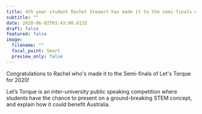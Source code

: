 ```yaml
---
title: 4th year student Rachel Stewart has made it to the semi-finals of Let's Torque
subtitle: ""
date: 2020-06-02T03:43:00.613Z
draft: false
featured: false
image:
  filename: ""
  focal_point: Smart
  preview_only: false
---
```

Congratulations to Rachel who's made it to the Semi-finals of Let's Torque for 2020!

Let’s Torque is an inter-university public speaking competition where students have the chance to present on a ground-breaking STEM concept, and explain how it could benefit Australia.